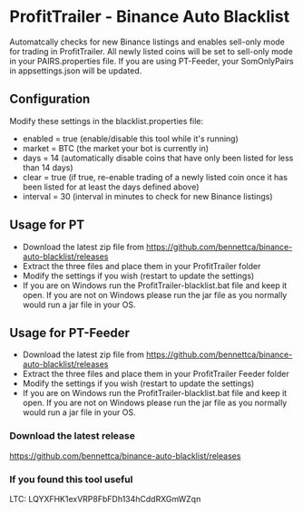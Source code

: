 # ProfitTrailer - Binance Auto Blacklist

Automatcally checks for new Binance listings and enables sell-only mode for trading in ProfitTrailer.
All newly listed coins will be set to sell-only mode in your PAIRS.properties file. If you are
using PT-Feeder, your SomOnlyPairs in appsettings.json will be updated.

## Configuration
Modify these settings in the blacklist.properties file:
* enabled = true (enable/disable this tool while it's running)
* market = BTC (the market your bot is currently in)
* days = 14 (automatically disable coins that have only been listed for less than 14 days)
* clear = true (if true, re-enable trading of a newly listed coin once it has been listed for at least the days defined above)
* interval = 30 (interval in minutes to check for new Binance listings)

## Usage for PT
* Download the latest zip file from https://github.com/bennettca/binance-auto-blacklist/releases
* Extract the three files and place them in your ProfitTrailer folder
* Modify the settings if you wish (restart to update the settings)
* If you are on Windows run the ProfitTrailer-blacklist.bat file and keep it open. If you are not on Windows please run the jar file as you normally would run a jar file in your OS.

## Usage for PT-Feeder
* Download the latest zip file from https://github.com/bennettca/binance-auto-blacklist/releases
* Extract the three files and place them in your ProfitTrailer Feeder folder
* Modify the settings if you wish (restart to update the settings)
* If you are on Windows run the ProfitTrailer-blacklist.bat file and keep it open. If you are not on Windows please run the jar file as you normally would run a jar file in your OS.

### Download the latest release
https://github.com/bennettca/binance-auto-blacklist/releases

### If you found this tool useful
LTC: LQYXFHK1exVRP8FbFDh134hCddRXGmWZqn
